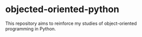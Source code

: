 # objected-oriented-python
This repository aims to reinforce my studies of object-oriented programming in Python.

